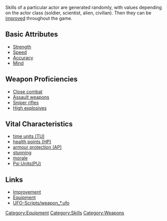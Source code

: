 Skills of a particular actor are generated randomly, with values
depending on the actor class (soldier, scientist, alien, civilian). Then
they can be [improved](Skills/Improvement/v2.5 "wikilink") throughout
the game.

## Basic Attributes

- [Strength](Skills/strength "wikilink")
- [Speed](Skills/speed "wikilink")
- [Accuracy](Skills/accuracy "wikilink")
- [Mind](Skills/mind "wikilink")

## Weapon Proficiencies

- [Close combat](Skills/Close_Combat/v2.5 "wikilink")
- [Assault weapons](Skills/assault "wikilink")
- [Sniper rifles](Skills/sniper "wikilink")
- [High explosives](Skills/High_explosives/v2.5 "wikilink")

## Vital Characteristics

- [time units (TU)](Skills/time_units "wikilink")
- [health points (HP)](Skills/health_points "wikilink")
- [armour protection (AP)](Skills/Armour_protection "wikilink")
- [stunning](Skills/stunning "wikilink")
- [morale](Skills/morale "wikilink")
- [Psi Units(PU)](Skills/Psi_Units(PU) "wikilink")

## Links

- [Improvement](Skills/Improvement/v2.5 "wikilink")
- [Equipment](Equipment "wikilink")
- [UFO-Scripts/weapon_\*.ufo](UFO-Scripts/weapon_*.ufo "wikilink")

[Category:Equipment](Category:Equipment "wikilink")
[Category:Skills](Category:Skills "wikilink")
[Category:Weapons](Category:Weapons "wikilink")